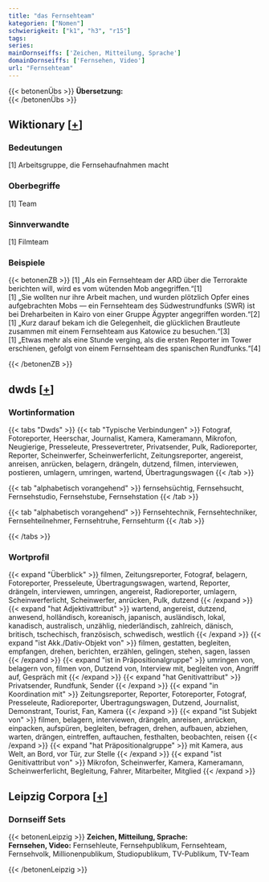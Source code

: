 ```yaml
---
title: "das Fernsehteam"
kategorien: ["Nomen"]
schwierigkeit: ["k1", "h3", "r15"]
tags:
series:
mainDornseiffs: ['Zeichen, Mitteilung, Sprache']
domainDornseiffs: ['Fernsehen, Video']
url: "Fernsehteam"
---
```


{{< betonenÜbs >}}
**Übersetzung:**  
{{< /betonenÜbs >}}

## Wiktionary [[+](https://de.wiktionary.org/wiki/Fernsehteam)]

### Bedeutungen
[1] Arbeitsgruppe, die Fernsehaufnahmen macht  

### Oberbegriffe
[1] Team  

### Sinnverwandte
[1] Filmteam  

### Beispiele
{{< betonenZB >}}
[1] „Als ein Fernsehteam der ARD über die Terrorakte berichten will, wird es vom wütenden Mob angegriffen.“[1]  
[1] „Sie wollten nur ihre Arbeit machen, und wurden plötzlich Opfer eines aufgebrachten Mobs — ein Fernsehteam des Südwestrundfunks (SWR) ist bei Dreharbeiten in Kairo von einer Gruppe Ägypter angegriffen worden.“[2]  
[1] „Kurz darauf bekam ich die Gelegenheit, die glücklichen Brautleute zusammen mit einem Fernsehteam aus Katowice zu besuchen.“[3]  
[1] „Etwas mehr als eine Stunde verging, als die ersten Reporter im Tower erschienen, gefolgt von einem Fernsehteam des spanischen Rundfunks.“[4]  

{{< /betonenZB >}}


## dwds [[+](https://www.dwds.de/wb/Fernsehteam)]

### Wortinformation
{{< tabs "Dwds" >}}
{{< tab "Typische Verbindungen" >}}
Fotograf, Fotoreporter, Heerschar, Journalist, Kamera, Kameramann, Mikrofon, Neugierige, Presseleute, Pressevertreter, Privatsender, Pulk, Radioreporter, Reporter, Scheinwerfer, Scheinwerferlicht, Zeitungsreporter, angereist, anreisen, anrücken, belagern, drängeln, dutzend, filmen, interviewen, postieren, umlagern, umringen, wartend, Übertragungswagen
{{< /tab >}}

{{< tab "alphabetisch vorangehend" >}}
fernsehsüchtig, Fernsehsucht, Fernsehstudio, Fernsehstube, Fernsehstation
{{< /tab >}}

{{< tab "alphabetisch vorangehend" >}}
Fernsehtechnik, Fernsehtechniker, Fernsehteilnehmer, Fernsehtruhe, Fernsehturm
{{< /tab >}}

{{< /tabs >}}

### Wortprofil
{{< expand "Überblick" >}} filmen, Zeitungsreporter, Fotograf, belagern, Fotoreporter, Presseleute, Übertragungswagen, wartend, Reporter, drängeln, interviewen, umringen, angereist, Radioreporter, umlagern, Scheinwerferlicht, Scheinwerfer, anrücken, Pulk, dutzend {{< /expand >}}
{{< expand "hat Adjektivattribut" >}} wartend, angereist, dutzend, anwesend, holländisch, koreanisch, japanisch, ausländisch, lokal, kanadisch, australisch, unzählig, niederländisch, zahlreich, dänisch, britisch, tschechisch, französisch, schwedisch, westlich {{< /expand >}}
{{< expand "ist Akk./Dativ-Objekt von" >}} filmen, gestatten, begleiten, empfangen, drehen, berichten, erzählen, gelingen, stehen, sagen, lassen {{< /expand >}}
{{< expand "ist in Präpositionalgruppe" >}} umringen von, belagern von, filmen von, Dutzend von, Interview mit, begleiten von, Angriff auf, Gespräch mit {{< /expand >}}
{{< expand "hat Genitivattribut" >}} Privatsender, Rundfunk, Sender {{< /expand >}}
{{< expand "in Koordination mit" >}} Zeitungsreporter, Reporter, Fotoreporter, Fotograf, Presseleute, Radioreporter, Übertragungswagen, Dutzend, Journalist, Demonstrant, Tourist, Fan, Kamera {{< /expand >}}
{{< expand "ist Subjekt von" >}} filmen, belagern, interviewen, drängeln, anreisen, anrücken, einpacken, aufspüren, begleiten, befragen, drehen, aufbauen, abziehen, warten, drängen, eintreffen, auftauchen, festhalten, beobachten, reisen {{< /expand >}}
{{< expand "hat Präpositionalgruppe" >}} mit Kamera, aus Welt, an Bord, vor Tür, zur Stelle {{< /expand >}}
{{< expand "ist Genitivattribut von" >}} Mikrofon, Scheinwerfer, Kamera, Kameramann, Scheinwerferlicht, Begleitung, Fahrer, Mitarbeiter, Mitglied {{< /expand >}}

## Leipzig Corpora [[+](https://corpora.uni-leipzig.de/en/res?word=Fernsehteam&corpusId=deu_newscrawl-public_2018)]

### Dornseiff Sets
{{< betonenLeipzig >}}
**Zeichen, Mitteilung, Sprache:**  
**Fernsehen, Video:** Fernsehleute, Fernsehpublikum, Fernsehteam, Fernsehvolk, Millionenpublikum, Studiopublikum, TV-Publikum, TV-Team  

{{< /betonenLeipzig >}}
